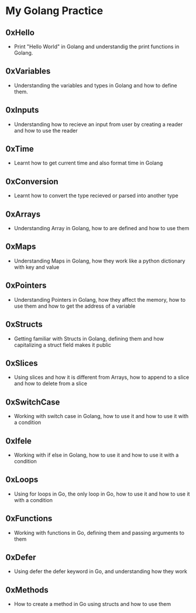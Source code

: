 # My Golang Practice 

## 0xHello
- Print "Hello World" in Golang and understandig the print functions in Golang.

## 0xVariables
- Understanding the variables and types in Golang and how to define them.

## 0xInputs
- Understanding how to recieve an input from user by creating a reader and how to use the reader

## 0xTime
- Learnt how to get current time and also format time in Golang

## 0xConversion
- Learnt how to convert the type recieved or parsed into another type

## 0xArrays
- Understanding Array in Golang, how to are defined and how to use them

## 0xMaps
- Understanding Maps in Golang, how they work like a python dictionary with key and value

## 0xPointers
- Understanding Pointers in Golang, how they affect the memory, how to use them and how to get the address of a variable

## 0xStructs
- Getting familiar with Structs in Golang, defining them and how capitalizing a struct field makes it public

## 0xSlices
- Using slices and how it is different from Arrays, how to append to a slice and how to delete from a slice

## 0xSwitchCase
- Working with switch case in Golang, how to use it and how to use it with a condition

## 0xIfele
- Working with if else in Golang, how to use it and how to use it with a condition

## 0xLoops
- Using for loops in Go, the only loop in Go, how to use it and how to use it with a condition

## 0xFunctions
- Working with functions in Go, defining them and passing arguments to them

## 0xDefer
- Using defer the defer keyword in Go, and understanding how they work

## 0xMethods
- How to create a method in Go using structs and how to use them
